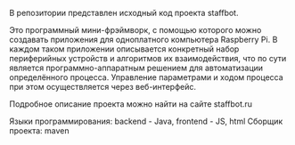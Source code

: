 В репозитории представлен исходный код проекта staffbot. 

Это программный мини-фрэймворк, с помощью которого можно создавать приложения для одноплатного компьютера Raspberry Pi. 
В каждом таком приложении описывается конкретный набор периферийных устройств и алгоритмов их взаимодействия, 
что по сути является программно-аппаратным решением для автоматизации определённого процесса.
Управление параметрами и ходом процесса при этом осуществляется через веб-интерфейс.

Подробное описание проекта можно найти на сайте staffbot.ru

Языки программирования: backend - Java, frontend - JS, html
Сборщик проекта: maven
